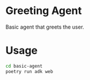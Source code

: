 # Greeting Agent
Basic agent that greets the user.
# Usage
```bash
cd basic-agent
poetry run adk web
```
